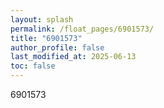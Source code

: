 ```yaml
---
layout: splash
permalink: /float_pages/6901573/
title: "6901573"
author_profile: false
last_modified_at: 2025-06-13
toc: false
---
```

 
6901573

